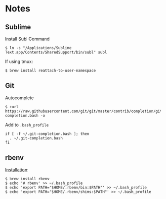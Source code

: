 # Notes

## Sublime
Install Subl Command
```
$ ln -s "/Applications/Sublime Text.app/Contents/SharedSupport/bin/subl" subl
```

If using tmux:
```
$ brew install reattach-to-user-namespace
```

## Git
Autocomplete
```
$ curl https://raw.githubusercontent.com/git/git/master/contrib/completion/git-completion.bash -o
```

Add to `.bash_profile`
```
if [ -f ~/.git-completion.bash ]; then
  . ~/.git-completion.bash
fi
```

## rbenv
[Installation](https://github.com/rbenv/rbenv):
```
$ brew install rbenv
$ echo '# rbenv' >> ~/.bash_profile
$ echo 'export PATH="$HOME/.rbenv/bin:$PATH"' >> ~/.bash_profile
$ echo 'export PATH="$HOME/.rbenv/shims:$PATH"' >> ~/.bash_profile
```